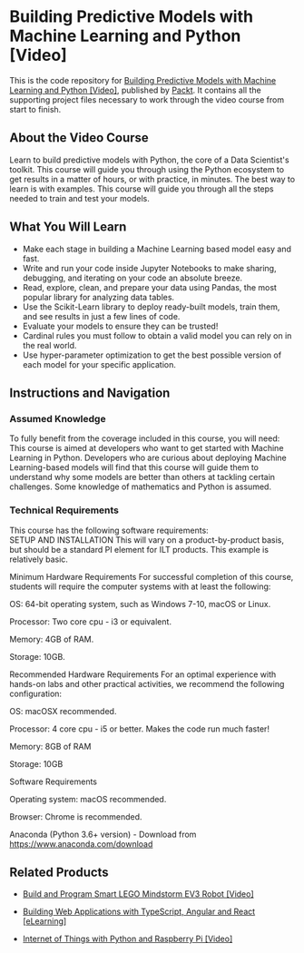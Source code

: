 # Building Predictive Models with Machine Learning and Python [Video]
This is the code repository for [Building Predictive Models with Machine Learning and Python [Video]](https://www.packtpub.com/big-data-and-business-intelligence/building-predictive-models-machine-learning-and-python-video?utm_source=github&utm_medium=repository&utm_campaign=9781789132113), published by [Packt](https://www.packtpub.com/?utm_source=github). It contains all the supporting project files necessary to work through the video course from start to finish.
## About the Video Course
Learn to build predictive models with Python, the core of a Data Scientist's toolkit. This course will guide you through using the Python ecosystem to get results in a matter of hours, or with practice, in minutes. The best way to learn is with examples. This course will guide you through all the steps needed to train and test your models.

<H2>What You Will Learn</H2>
<DIV class=book-info-will-learn-text>
<UL>
<LI>Make each stage in building a Machine Learning based model easy and fast. 
<LI>Write and run your code inside Jupyter Notebooks to make sharing, debugging, and iterating on your code an absolute breeze.&nbsp; 
<LI>Read, explore, clean, and prepare your data using Pandas, the most popular library for analyzing data tables.&nbsp; 
<LI>Use the Scikit-Learn library to deploy ready-built models, train them, and see results in just a few lines of code. 
<LI>Evaluate your models to ensure they can be trusted!&nbsp; 
<LI>Cardinal rules you must follow to obtain a valid model you can rely on in the real world. 
<LI>Use hyper-parameter optimization to get the best possible version of each model for your specific application. </LI></UL></DIV>

## Instructions and Navigation
### Assumed Knowledge
To fully benefit from the coverage included in this course, you will need:<br/>
This course is aimed at developers who want to get started with Machine Learning in Python. Developers who are curious about deploying Machine Learning-based models will find that this course will guide them to understand why some models are better than others at tackling certain challenges. Some knowledge of mathematics and Python is assumed.
### Technical Requirements
This course has the following software requirements:<br/>
SETUP AND INSTALLATION
This will vary on a product-by-product basis, but should be a standard PI element for ILT products. This example is relatively basic.

Minimum Hardware Requirements
For successful completion of this course, students will require the computer systems with at least the following:


OS: 64-bit operating system, such as Windows 7-10, macOS or Linux.



Processor: Two core cpu - i3 or equivalent.



Memory: 4GB of RAM.



Storage:  10GB.


Recommended Hardware Requirements
For an optimal experience with hands-on labs and other practical activities, we recommend the following configuration:


OS: macOSX recommended.



Processor: 4 core cpu - i5 or better. Makes the code run much faster! 



Memory: 8GB of RAM



Storage: 10GB


Software Requirements

Operating system: macOS recommended.



Browser: Chrome is recommended.



Anaconda (Python 3.6+ version) - Download from https://www.anaconda.com/download




## Related Products
* [Build and Program Smart LEGO Mindstorm EV3 Robot [Video]](https://www.packtpub.com/hardware-and-creative/build-and-program-smart-lego-mindstorm-ev3-robot-video?utm_source=github&utm_medium=repository&utm_campaign=9781789539288)

* [Building Web Applications with TypeScript, Angular and React [eLearning]](https://www.packtpub.com/web-development/building-web-applications-typescript-angular-and-react-elearning?utm_source=github&utm_medium=repository&utm_campaign=9781789340334)

* [Internet of Things with Python and Raspberry Pi [Video]](https://www.packtpub.com/hardware-and-creative/internet-things-python-and-raspberry-pi-video?utm_source=github&utm_medium=repository&utm_campaign=9781788477864)



